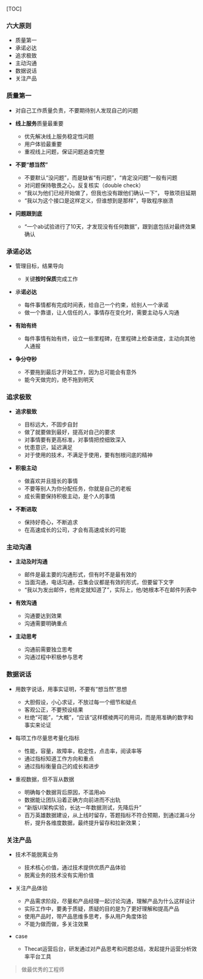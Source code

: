 [TOC]

### 六大原则

- 质量第一
- 承诺必达
- 追求极致
- 主动沟通
- 数据说话
- 关注产品



### 质量第一

- 对自己工作质量负责，不要期待别人发现自己的问题

- **线上服务**质量最重要
  - 优先解决线上服务稳定性问题
  - 用户体验最重要
  - 重视线上问题，保证问题追查完整

- **不要“想当然”**
  - 不要默认“没问题”，而是缺省“有问题”，“肯定没问题”一般有问题
  - 对问题保持敬畏之心，反复核实（double check）
  - “我以为他们已经开始做了，但我也没有跟他们确认一下”， 导致项目延期
  - “我以为这个接口是这样定义，但谁想到是那样”，导致程序崩溃

- **问题跟到底**
  - “一个ab试验进行了10天，才发现没有任何数据”，跟到底包括对最终效果确认




### 承诺必达

- 管理目标，结果导向
  - 关键**按时保质**完成工作

- 承**诺必达**
  - 每件事情都有完成时间表，给自己一个约束，给别人一个承诺
  - 做一个靠谱，让人信任的人，事情存在变化时，需要主动与人沟通

- **有始有终**
  - 每件事情有始有终，设立一些里程碑，在里程碑上检查进度，主动向其他人通报

- **争分夺秒**
  - 不要拖到最后才开始工作，因为总可能会有意外
  - 能今天做完的，绝不拖到明天




### 追求极致

- **追求极致**
  - 目标远大，不固步自封
  - 做了就要做到最好，提高对自己的要求
  - 对事情要有更高标准，对事情把控细致深入
  - 忧患意识，延迟满足
  - 对于使用的技术，不满足于使用，要有刨根问底的精神

- **积极主动**
  - 做喜欢并且擅长的事情
  - 不要等别人为你分配任务，你就是自己的老板
  - 成长需要保持积极主动，是个人的事情

- **不断进取**
  - 保持好奇心，不断追求
  - 在高速成长的公司，才会有高速成长的可能




### 主动沟通

- **主动及时沟通**
  - 邮件是最主要的沟通形式，但有时不是最有效的
  - 当面沟通，电话沟通，召集会议都是有效的形式，但要留下文字
  - “我以为发出邮件，他肯定就知道了”，实际上，他/她根本不在邮件列表中

- **有效沟通**
  - 沟通要达到效果
  - 沟通需要明确重点

- **主动思考**
  - 沟通前需要独立思考
  - 沟通过程中积极参与思考




### 数据说话

- 用数字说话，用事实证明，不要有“想当然”思想
  - 大胆假设，小心求证，不放过每一个细节和疑点
  - 客观公正，不要预设结果
  - 杜绝“可能”，“大概”，“应该“这样模棱两可的用词，而是用准确的数字和事实来论证

- 每项工作尽量思考量化指标
  - 性能，容量，故障率，稳定性，点击率，阅读率等
  - 通过指标知道工作方向和重点
  - 通过指标衡量自己的成长和进步

- 重视数据，但不盲从数据
  - 明确每个数据背后原因，不滥用ab
  - 数据能让团队沿着正确方向前进而不出轨
  - “新版UI架构实验，长达一年数据测试，先降后升”
  - 百万英雄数据建设，从上线时留存，答题指标不符合预期，到通过漏斗分析，提升各维度数据，最终提升留存和拉新效果；




### 关注产品

- 技术不能脱离业务
  - 技术核心价值，通过技术提供优质产品体验
  - 脱离业务的技术没有实用价值

- 关注产品体验
  - 产品需求阶段，尽量和产品经理一起讨论沟通，理解产品为什么这样设计
  - 实际工作中，要勇于质疑，质疑的目的是为了更好理解和提高产品
  - 使用产品时，带产品思维多思考，多从用户角度体验
  - 不能为做而做，多关注效果

- case
  - Thecat运营后台，研发通过对产品思考和问题总结，发起提升运营分析效率平台工具




> 做最优秀的工程师